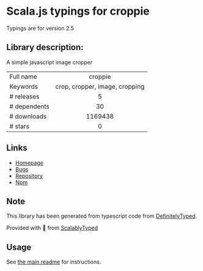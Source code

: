 
# Scala.js typings for croppie

Typings are for version 2.5

## Library description:
A simple javascript image cropper

|                    |                 |
| ------------------ | :-------------: |
| Full name          | croppie |
| Keywords           | crop, cropper, image, cropping |
| # releases         | 5 |
| # dependents       | 30 |
| # downloads        | 1169438 |
| # stars            | 0 |

## Links
- [Homepage](http://foliotek.github.io/Croppie)
- [Bugs](https://github.com/Foliotek/Croppie/issues)
- [Repository](https://github.com/Foliotek/Croppie)
- [Npm](https://www.npmjs.com/package/croppie)
    


## Note
This library has been generated from typescript code from [DefinitelyTyped](https://definitelytyped.org).

Provided with :purple_heart: from [ScalablyTyped](https://github.com/oyvindberg/ScalablyTyped)

## Usage
See [the main readme](../../readme.md) for instructions.


